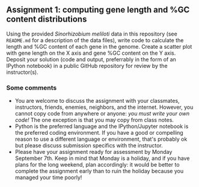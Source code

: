 ## Assignment 1: computing gene length and %GC content distributions

Using the provided *Sinorhizobium meliloti* data in this repository (see `README.md` for a description of the data files), write code to calculate the length and %GC content of each gene in the genome.
Create a scatter plot with gene length on the X axis and gene %GC content on the Y axis.
Deposit your solution (code and output, preferrably in the form of an IPython notebook) in a public GitHub repository for review by the instructor(s).

### Some comments

- You are welcome to discuss the assignment with your classmates, instructors, friends, enemies, neighbors, and the internet.
  However, you cannot copy code from anywhere or anyone: *you must write your own code!*
  The one exception is that you may copy from class notes.
- Python is the preferred language and the IPython/Jupyter notebook is the preferred coding environment.
  If you have a good or compelling reason to use a different language or environment, that's probably ok but please discuss submission specifics with the instructor.
- Please have your assignment ready for assessment by Monday September 7th.
  Keep in mind that Monday is a holiday, and if you have plans for the long weekend, plan accordingly: it would be better to complete the assignment early than to ruin the holiday because you managed your time poorly!